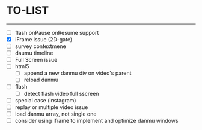 TO-LIST
=======

---------------

- [ ] flash onPause onResume support
- [X] iFrame issue (2D-gate)
- [ ] survey contextmene
- [ ] daumu timeline
- [ ] Full Screen issue
 - [ ] html5
   - [ ] append a new danmu div on video's parent
    - [ ] reload danmu
 - [ ] flash
   - [ ] detect flash video full sscreen
- [ ] special case (instagram)
- [ ] replay or multiple video issue
- [ ] load danmu array, not single one
- [ ] consider using iframe to implement and optimize danmu windows